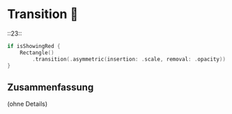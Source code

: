 # Transition 🐰
::23::

```swift
if isShowingRed {
	Rectangle()
		.transition(.asymmetric(insertion: .scale, removal: .opacity))
}
```

## Zusammenfassung
(ohne Details)